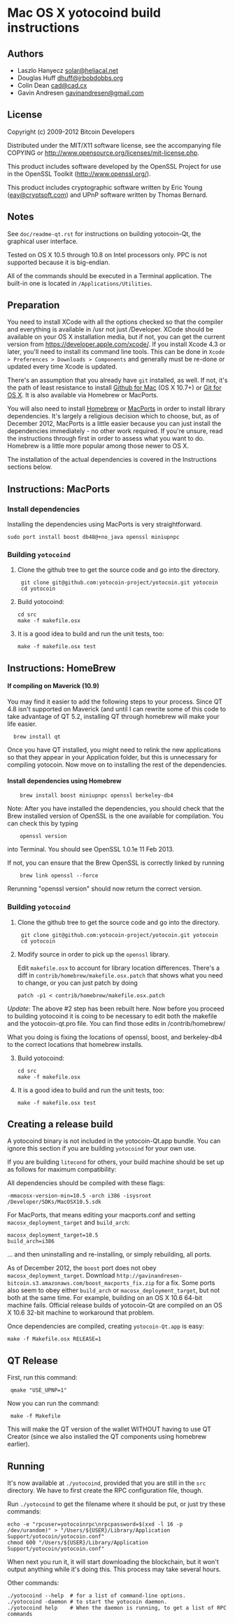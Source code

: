 Mac OS X yotocoind build instructions
====================================

Authors
-------

* Laszlo Hanyecz <solar@heliacal.net>
* Douglas Huff <dhuff@jrbobdobbs.org>
* Colin Dean <cad@cad.cx>
* Gavin Andresen <gavinandresen@gmail.com>

License
-------

Copyright (c) 2009-2012 Bitcoin Developers

Distributed under the MIT/X11 software license, see the accompanying
file COPYING or http://www.opensource.org/licenses/mit-license.php.

This product includes software developed by the OpenSSL Project for use in
the OpenSSL Toolkit (http://www.openssl.org/).

This product includes cryptographic software written by
Eric Young (eay@cryptsoft.com) and UPnP software written by Thomas Bernard.

Notes
-----

See `doc/readme-qt.rst` for instructions on building yotocoin-Qt, the
graphical user interface.

Tested on OS X 10.5 through 10.8 on Intel processors only. PPC is not
supported because it is big-endian.

All of the commands should be executed in a Terminal application. The
built-in one is located in `/Applications/Utilities`.

Preparation
-----------

You need to install XCode with all the options checked so that the compiler
and everything is available in /usr not just /Developer. XCode should be
available on your OS X installation media, but if not, you can get the
current version from https://developer.apple.com/xcode/. If you install
Xcode 4.3 or later, you'll need to install its command line tools. This can
be done in `Xcode > Preferences > Downloads > Components` and generally must
be re-done or updated every time Xcode is updated.

There's an assumption that you already have `git` installed, as well. If
not, it's the path of least resistance to install [Github for Mac](https://mac.github.com/)
(OS X 10.7+) or
[Git for OS X](https://code.google.com/p/git-osx-installer/). It is also
available via Homebrew or MacPorts.

You will also need to install [Homebrew](http://mxcl.github.io/homebrew/)
or [MacPorts](https://www.macports.org/) in order to install library
dependencies. It's largely a religious decision which to choose, but, as of
December 2012, MacPorts is a little easier because you can just install the
dependencies immediately - no other work required. If you're unsure, read
the instructions through first in order to assess what you want to do.
Homebrew is a little more popular among those newer to OS X.

The installation of the actual dependencies is covered in the Instructions
sections below.

Instructions: MacPorts
----------------------

### Install dependencies

Installing the dependencies using MacPorts is very straightforward.

    sudo port install boost db48@+no_java openssl miniupnpc

### Building `yotocoind`

1. Clone the github tree to get the source code and go into the directory.

        git clone git@github.com:yotocoin-project/yotocoin.git yotocoin
        cd yotocoin

2.  Build yotocoind:

        cd src
        make -f makefile.osx

3.  It is a good idea to build and run the unit tests, too:

        make -f makefile.osx test

Instructions: HomeBrew
----------------------

#### If compiling on Maverick (10.9) 

You may find it easier to add the following steps to your process.  Since QT 4.8 isn't supported on Maverick (and until I can rewrite some of this code to take advantage of QT 5.2, installing QT through homebrew will make your life easier.

      brew install qt
      
Once you have QT installed, you might need to relink the new applications so that they appear in your Application folder, but this is unnecessary for compiling yotocoin.  Now move on to installing the rest of the dependencies.

#### Install dependencies using Homebrew

        brew install boost miniupnpc openssl berkeley-db4

Note: After you have installed the dependencies, you should check that the Brew installed version of OpenSSL is the one available for compilation. You can check this by typing

        openssl version

into Terminal. You should see OpenSSL 1.0.1e 11 Feb 2013.

If not, you can ensure that the Brew OpenSSL is correctly linked by running

        brew link openssl --force

Rerunning "openssl version" should now return the correct version.

### Building `yotocoind`

1. Clone the github tree to get the source code and go into the directory.

        git clone git@github.com:yotocoin-project/yotocoin.git yotocoin
        cd yotocoin

2.  Modify source in order to pick up the `openssl` library.

    Edit `makefile.osx` to account for library location differences. There's a
    diff in `contrib/homebrew/makefile.osx.patch` that shows what you need to
    change, or you can just patch by doing

        patch -p1 < contrib/homebrew/makefile.osx.patch

*Update*: The above #2 step has been rebuilt here. Now before you proceed to building yotocoind it is coing to be necessary to edit both the makefile and the yotocoin-qt.pro file.  You can find those edits in /contrib/homebrew/

What you doing is fixing the locations of openssl, boost, and berkeley-db4 to the correct locations that homebrew installs.

3.  Build yotocoind:

        cd src
        make -f makefile.osx

4.  It is a good idea to build and run the unit tests, too:

        make -f makefile.osx test

Creating a release build
------------------------

A yotocoind binary is not included in the yotocoin-Qt.app bundle. You can ignore
this section if you are building `yotocoind` for your own use.

If you are building `litecond` for others, your build machine should be set up
as follows for maximum compatibility:

All dependencies should be compiled with these flags:

    -mmacosx-version-min=10.5 -arch i386 -isysroot /Developer/SDKs/MacOSX10.5.sdk

For MacPorts, that means editing your macports.conf and setting
`macosx_deployment_target` and `build_arch`:

    macosx_deployment_target=10.5
    build_arch=i386

... and then uninstalling and re-installing, or simply rebuilding, all ports.

As of December 2012, the `boost` port does not obey `macosx_deployment_target`.
Download `http://gavinandresen-bitcoin.s3.amazonaws.com/boost_macports_fix.zip`
for a fix. Some ports also seem to obey either `build_arch` or
`macosx_deployment_target`, but not both at the same time. For example, building
on an OS X 10.6 64-bit machine fails. Official release builds of yotocoin-Qt are
compiled on an OS X 10.6 32-bit machine to workaround that problem.

Once dependencies are compiled, creating `yotocoin-Qt.app` is easy:

    make -f Makefile.osx RELEASE=1

QT Release
----------

First, run this command:

     qmake "USE_UPNP=1"

Now you can run the command:

     make -f Makefile
     
This will make the QT version of the wallet WITHOUT having to use QT Creator (since we also installed the QT components using homebrew earlier).

Running
-------

It's now available at `./yotocoind`, provided that you are still in the `src`
directory. We have to first create the RPC configuration file, though.

Run `./yotocoind` to get the filename where it should be put, or just try these
commands:

    echo -e "rpcuser=yotocoinrpc\nrpcpassword=$(xxd -l 16 -p /dev/urandom)" > "/Users/${USER}/Library/Application Support/yotocoin/yotocoin.conf"
    chmod 600 "/Users/${USER}/Library/Application Support/yotocoin/yotocoin.conf"

When next you run it, it will start downloading the blockchain, but it won't
output anything while it's doing this. This process may take several hours.

Other commands:

    ./yotocoind --help  # for a list of command-line options.
    ./yotocoind -daemon # to start the yotocoin daemon.
    ./yotocoind help    # When the daemon is running, to get a list of RPC commands
